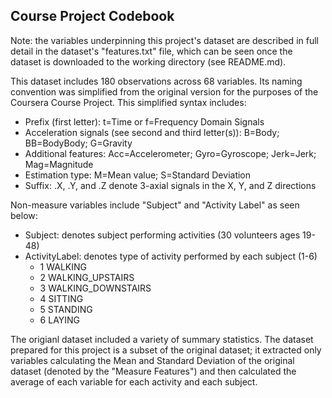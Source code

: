 ## Course Project Codebook

Note: the variables underpinning this project's dataset are described in full detail in the dataset's "features.txt" file, which can be seen once the dataset is downloaded to the working directory (see README.md).

This dataset includes 180 observations across 68 variables. Its naming convention was simplified from the original version for the purposes of the Coursera Course Project. This simplified syntax includes:

* Prefix (first letter): t=Time or f=Frequency Domain Signals
* Acceleration signals (see second and third letter(s)): B=Body; BB=BodyBody; G=Gravity
* Additional features: Acc=Accelerometer; Gyro=Gyroscope; Jerk=Jerk; Mag=Magnitude
* Estimation type: M=Mean value; S=Standard Deviation
* Suffix: .X, .Y, and .Z denote 3-axial signals in the X, Y, and Z directions

Non-measure variables include "Subject" and "Activity Label" as seen below:
* Subject: denotes subject performing activities (30 volunteers ages 19-48)
* ActivityLabel: denotes type of activity performed by each subject  (1-6)
  - 1 WALKING
  - 2 WALKING_UPSTAIRS
  - 3 WALKING_DOWNSTAIRS
  - 4 SITTING
  - 5 STANDING
  - 6 LAYING

The origianl dataset included a variety of summary statistics. The dataset prepared for this project is a subset of the original dataset; it extracted only variables calculating the Mean and Standard Deviation of the original dataset (denoted by the "Measure Features") and then calculated the average of each variable for each activity and each subject.
